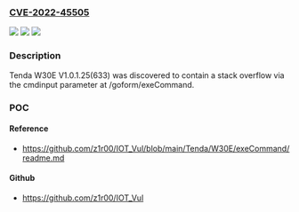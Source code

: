 ### [CVE-2022-45505](https://cve.mitre.org/cgi-bin/cvename.cgi?name=CVE-2022-45505)
![](https://img.shields.io/static/v1?label=Product&message=n%2Fa&color=blue)
![](https://img.shields.io/static/v1?label=Version&message=n%2Fa&color=blue)
![](https://img.shields.io/static/v1?label=Vulnerability&message=n%2Fa&color=brighgreen)

### Description

Tenda W30E V1.0.1.25(633) was discovered to contain a stack overflow via the cmdinput parameter at /goform/exeCommand.

### POC

#### Reference
- https://github.com/z1r00/IOT_Vul/blob/main/Tenda/W30E/exeCommand/readme.md

#### Github
- https://github.com/z1r00/IOT_Vul

